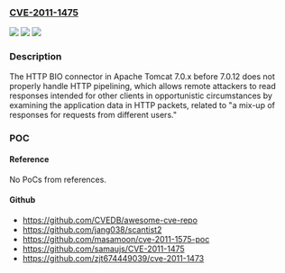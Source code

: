 ### [CVE-2011-1475](https://cve.mitre.org/cgi-bin/cvename.cgi?name=CVE-2011-1475)
![](https://img.shields.io/static/v1?label=Product&message=n%2Fa&color=blue)
![](https://img.shields.io/static/v1?label=Version&message=%3D%20n%2Fa%20&color=brighgreen)
![](https://img.shields.io/static/v1?label=Vulnerability&message=n%2Fa&color=brighgreen)

### Description

The HTTP BIO connector in Apache Tomcat 7.0.x before 7.0.12 does not properly handle HTTP pipelining, which allows remote attackers to read responses intended for other clients in opportunistic circumstances by examining the application data in HTTP packets, related to "a mix-up of responses for requests from different users."

### POC

#### Reference
No PoCs from references.

#### Github
- https://github.com/CVEDB/awesome-cve-repo
- https://github.com/jang038/scantist2
- https://github.com/masamoon/cve-2011-1575-poc
- https://github.com/samaujs/CVE-2011-1475
- https://github.com/zjt674449039/cve-2011-1473

